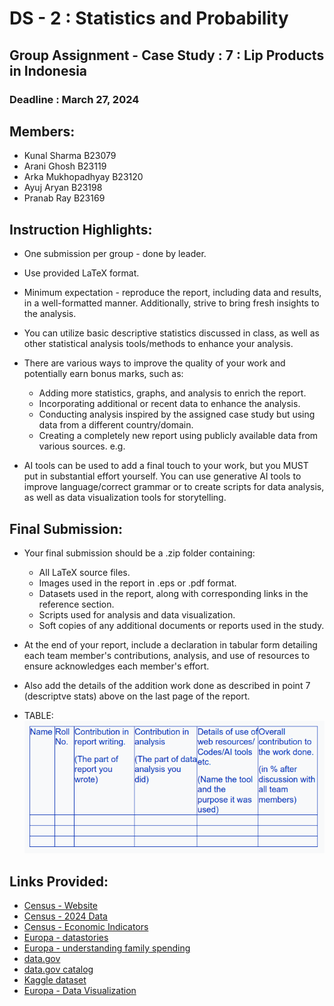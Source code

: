 # DS - 2 : Statistics and Probability
## Group Assignment - Case Study : 7 : Lip Products in Indonesia

### Deadline : March 27, 2024 

## Members:

- Kunal Sharma B23079
- Arani Ghosh B23119
- Arka Mukhopadhyay B23120
- Ayuj Aryan B23198
- Pranab Ray B23169

## Instruction Highlights: 

- One submission per group - done by leader.

- Use provided LaTeX format.
  
- Minimum expectation - reproduce the report, including data and results, in a well-formatted manner. Additionally, strive to bring fresh insights to the analysis.
- You can utilize basic descriptive statistics discussed in class, as well as other statistical analysis tools/methods to enhance your analysis.
  
- There are various ways to improve the quality of your work and potentially earn bonus marks, such as:

    - Adding more statistics, graphs, and analysis to enrich the report.
    - Incorporating additional or recent data to enhance the analysis.
    - Conducting analysis inspired by the assigned case study but using data from a different country/domain.
    - Creating a completely new report using publicly available data from various sources. e.g.
  
- AI tools can be used to add a final touch to your work, but you MUST put in substantial effort yourself. You can use generative AI tools to improve language/correct grammar or to create scripts for data analysis, as well as data visualization tools for storytelling.

## Final Submission:
- Your final submission should be a .zip folder containing:

    - All LaTeX source files.
    - Images used in the report in .eps or .pdf format.
    - Datasets used in the report, along with corresponding links in the reference section.
    - Scripts used for analysis and data visualization.
    - Soft copies of any additional documents or reports used in the study.

- At the end of your report, include a declaration in tabular form detailing each team member's contributions, analysis, and use of resources to ensure acknowledges each member's effort.
- Also add the details of the addition work done as described in point 7 (descriptve stats) above on the last page of the report.

- TABLE:  
  ![img](./images/Submission_Table_Template.png)


## Links Provided:

- [Census - Website](https://www.census.gov/)
- [Census - 2024 Data](https://www.census.gov/data-tools/demo/idb/#/table?COUNTRY_YEAR=2024&COUNTRY_YR_ANIM=2024&menu=countryViz&CCODE_SINGLE=**)
- [Census - Economic Indicators](https://www.census.gov/economic-indicators/)
- [Europa - datastories](https://data.europa.eu/en/publications/datastories)
- [Europa - understanding family spending](https://data.europa.eu/en/publications/datastories/understanding-family-spending-through-data-analysis)
- [data.gov](https://data.gov/)
- [data.gov catalog](https://catalog.data.gov/dataset?q=&sort=views_recent+desc)
- [Kaggle dataset](https://www.kaggle.com/datasets/je1429387/divvy-analysis-520421)
- [Europa - Data Visualization](https://data.europa.eu/en/publications/datastories/data-visualisation-guide-powerful-resource-learn-more-about-data)

